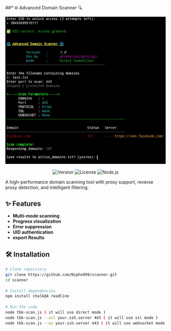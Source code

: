 ##* 🌐 Advanced Domain Scanner 🔍

![Banner](https://raw.githubusercontent.com/Nipho999/scanner/refs/heads/main/IMG_20250616_212530.jpg)

<p align="center">
  <img src="https://img.shields.io/badge/Version-1.0-blue" alt="Version">
  <img src="https://img.shields.io/badge/License-MIT-green" alt="License">
  <img src="https://img.shields.io/badge/Node.js-≥18.0-yellow" alt="Node.js">
</p>

A high-performance domain scanning tool with proxy support, reverse proxy detection, and intelligent filtering.

## ✨ Features
- **Multi-mode scanning**
- **Progress visualization**
- **Error suppression**
- **UID authentication** 
- **export Results**

## 🛠 Installation

```bash
# Clone repository
git clone https://github.com/Nipho999/scanner.git
cd scanner

# Install dependencies
npm install chalk@4 readline

# Run the code
node tbk-scan.js ( it will use direct mode )
node tbk-scan.js --ssl your.ssh.server 443 ( it will use ssl mode )
node tbk-scan.js --ws your.ssh.server 443 ( it will use websocket mode )

